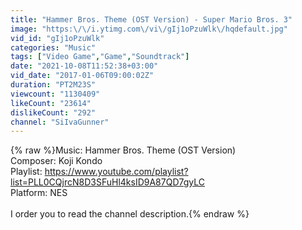 ```yaml
---
title: "Hammer Bros. Theme (OST Version) - Super Mario Bros. 3"
image: "https:\/\/i.ytimg.com\/vi\/gIj1oPzuWlk\/hqdefault.jpg"
vid_id: "gIj1oPzuWlk"
categories: "Music"
tags: ["Video Game","Game","Soundtrack"]
date: "2021-10-08T11:52:38+03:00"
vid_date: "2017-01-06T09:00:02Z"
duration: "PT2M23S"
viewcount: "1130409"
likeCount: "23614"
dislikeCount: "292"
channel: "SiIvaGunner"
---
```

{% raw %}Music: Hammer Bros. Theme (OST Version)<br />Composer: Koji Kondo<br />Playlist: <a rel="nofollow" target="blank" href="https://www.youtube.com/playlist?list=PLL0CQjrcN8D3SFuHl4ksID9A87QD7gyLC">https://www.youtube.com/playlist?list=PLL0CQjrcN8D3SFuHl4ksID9A87QD7gyLC</a><br />Platform: NES<br /><br />I order you to read the channel description.{% endraw %}
